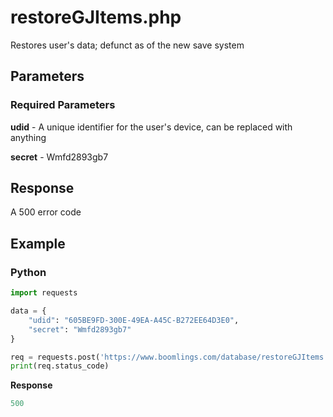 # restoreGJItems.php

Restores user's data; defunct as of the new save system

## Parameters

### Required Parameters

**udid** - A unique identifier for the user's device, can be replaced with anything

**secret** - Wmfd2893gb7

## Response

A 500 error code

## Example

<!-- tabs:start -->

### **Python**

```py
import requests

data = {
	"udid": "605BE9FD-300E-49EA-A45C-B272EE64D3E0",
    "secret": "Wmfd2893gb7"
}

req = requests.post('https://www.boomlings.com/database/restoreGJItems.php', data=data)
print(req.status_code)
```

**Response**
```py
500
```

<!-- tabs:end -->